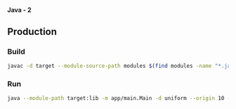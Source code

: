 #### Java - 2

## Production
### Build
```bash
javac -d target --module-source-path modules $(find modules -name "*.java" | grep -v "Test.java") --module-path lib
```

### Run
```bash
java --module-path target:lib -m app/main.Main -d uniform --origin 10 --bound 20 -n 10 -f csv -t result-dir
```
